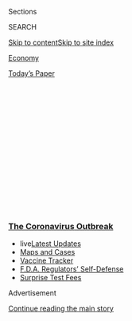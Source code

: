 <div id="app">

<div>

<div>

<div>

<div class="NYTAppHideMasthead css-1q2w90k e1suatyy0">

<div class="section css-ui9rw0 e1suatyy2">

<div class="css-eph4ug er09x8g0">

<div class="css-6n7j50">

</div>

<span class="css-1dv1kvn">Sections</span>

<div class="css-10488qs">

<span class="css-1dv1kvn">SEARCH</span>

</div>

[Skip to content](#site-content)[Skip to site
index](#site-index)

</div>

<div id="masthead-section-label" class="css-1wr3we4 eaxe0e00">

[Economy](https://www.nytimes3xbfgragh.onion/section/business/economy)

</div>

<div class="css-10698na e1huz5gh0">

</div>

</div>

<div id="masthead-bar-one" class="section hasLinks css-15hmgas e1csuq9d3">

<div class="css-uqyvli e1csuq9d0">

</div>

<div class="css-1uqjmks e1csuq9d1">

</div>

<div class="css-9e9ivx">

[](https://myaccount.nytimes3xbfgragh.onion/auth/login?response_type=cookie&client_id=vi)

</div>

<div class="css-1bvtpon e1csuq9d2">

[Today’s
Paper](https://www.nytimes3xbfgragh.onion/section/todayspaper)

</div>

</div>

</div>

</div>

<div data-aria-hidden="false">

<div id="site-content" data-role="main">

<div>

<div class="css-1aor85t" style="opacity:0.000000001;z-index:-1;visibility:hidden">

<div class="css-1hqnpie">

<div class="css-epjblv">

<span class="css-17xtcya">[Economy](/section/business/economy)</span><span class="css-x15j1o">|</span><span class="css-fwqvlz">An
Extra $600 a Week Kept Many Jobless Workers Afloat. Now What Will They
Do?</span>

</div>

<div class="css-k008qs">

<div class="css-1iwv8en">

<span class="css-18z7m18"></span>

<div>

</div>

</div>

<span class="css-1n6z4y">https://nyti.ms/3hOtJIq</span>

<div class="css-1705lsu">

<div class="css-4xjgmj">

<div class="css-4skfbu" data-role="toolbar" data-aria-label="Social Media Share buttons, Save button, and Comments Panel with current comment count" data-testid="share-tools">

  - 
  - 
  - 
  - 
    
    <div class="css-6n7j50">
    
    </div>

  - 
  - 

</div>

</div>

</div>

</div>

</div>

</div>

<div class="css-13pd83m">

<div class="css-l9svim">

### [<span class="css-pa1jbp"><span class="css-1rxm0ex">The Coronavirus</span><span class="css-1rxm0ex"> Outbreak</span></span>](https://www.nytimes3xbfgragh.onion/news-event/coronavirus?name=styln-coronavirus-markets&region=TOP_BANNER&block=storyline_menu_recirc&action=click&pgtype=Article&impression_id=75c6fcd0-f52d-11ea-8817-2db458fa0a4d&variant=undefined)

  - <span class="css-1qkutce"><span class="css-12clwdu">live</span>[Latest
    Updates](https://www.nytimes3xbfgragh.onion/2020/09/12/world/covid-19-coronavirus.html?name=styln-coronavirus-markets&region=TOP_BANNER&block=storyline_menu_recirc&action=click&pgtype=Article&impression_id=75c6fcd1-f52d-11ea-8817-2db458fa0a4d&variant=undefined)</span>
  - <span class="css-1qkutce">[Maps and
    Cases](https://www.nytimes3xbfgragh.onion/interactive/2020/us/coronavirus-us-cases.html?name=styln-coronavirus-markets&region=TOP_BANNER&block=storyline_menu_recirc&action=click&pgtype=Article&impression_id=75c6fcd2-f52d-11ea-8817-2db458fa0a4d&variant=undefined)</span>
  - <span class="css-1qkutce">[Vaccine
    Tracker](https://www.nytimes3xbfgragh.onion/interactive/2020/science/coronavirus-vaccine-tracker.html?name=styln-coronavirus-markets&region=TOP_BANNER&block=storyline_menu_recirc&action=click&pgtype=Article&impression_id=75c723e0-f52d-11ea-8817-2db458fa0a4d&variant=undefined)</span>
  - <span class="css-1qkutce">[F.D.A. Regulators’
    Self-Defense](https://www.nytimes3xbfgragh.onion/2020/09/10/us/politics/fda-coronavirus-vaccine.html?name=styln-coronavirus-markets&region=TOP_BANNER&block=storyline_menu_recirc&action=click&pgtype=Article&impression_id=75c723e1-f52d-11ea-8817-2db458fa0a4d&variant=undefined)</span>
  - <span class="css-1qkutce">[Surprise Test
    Fees](https://www.nytimes3xbfgragh.onion/2020/09/09/upshot/coronavirus-surprise-test-fees.html?name=styln-coronavirus-markets&region=TOP_BANNER&block=storyline_menu_recirc&action=click&pgtype=Article&impression_id=75c723e2-f52d-11ea-8817-2db458fa0a4d&variant=undefined)</span>

</div>

</div>

<div id="top-wrapper" class="css-1sy8kpn">

<div id="top-slug" class="css-l9onyx">

Advertisement

</div>

[Continue reading the main
story](#after-top)

<div class="ad top-wrapper" style="text-align:center;height:100%;display:block;min-height:250px">

<div id="top" class="place-ad" data-position="top" data-size-key="top">

</div>

</div>

<div id="after-top">

</div>

</div>

<div>

<div id="sponsor-wrapper" class="css-1hyfx7x">

<div id="sponsor-slug" class="css-19vbshk">

Supported by

</div>

[Continue reading the main
story](#after-sponsor)

<div id="sponsor" class="ad sponsor-wrapper" style="text-align:center;height:100%;display:block">

</div>

<div id="after-sponsor">

</div>

</div>

<div class="css-186x18t">

</div>

<div class="css-1vkm6nb ehdk2mb0">

# An Extra $600 a Week Kept Many Jobless Workers Afloat. Now What Will They Do?

</div>

A supplement to unemployment benefits is at an end, and Congress is
deadlocked over new aid. For some, that means hunger, evictions or
bankruptcies.

<div class="css-79elbk" data-testid="photoviewer-wrapper">

<div class="css-z3e15g" data-testid="photoviewer-wrapper-hidden">

</div>

<div class="css-1a48zt4 ehw59r15" data-testid="photoviewer-children">

![<span class="css-16f3y1r e13ogyst0" data-aria-hidden="true">Sara Gard
has been without work since the beginning of April. “When the $600 is
gone, we’re going to totally have to rethink our lives,” she said of the
federal supplement to weekly unemployment
pay.</span><span class="css-cnj6d5 e1z0qqy90" itemprop="copyrightHolder"><span class="css-1ly73wi e1tej78p0">Credit...</span><span><span>Lynsey
Weatherspoon for The New York
Times</span></span></span>](https://static01.graylady3jvrrxbe.onion/images/2020/07/29/business/29virus-cliff1/29virus-cliff1-articleLarge.jpg?quality=75&auto=webp&disable=upscale)

</div>

</div>

<div class="css-18e8msd">

<div class="css-otjvjh epjyd6m0">

<div class="css-nmf14i ey68jwv0" data-aria-hidden="true">

[![Patricia
Cohen](https://static01.graylady3jvrrxbe.onion/images/2018/02/16/multimedia/author-patricia-cohen/author-patricia-cohen-thumbLarge.jpg
"Patricia Cohen")](https://www.nytimes3xbfgragh.onion/by/patricia-cohen)[![Ben
Casselman](https://static01.graylady3jvrrxbe.onion/images/2018/11/09/multimedia/author-ben-casselman/author-ben-casselman-thumbLarge.png
"Ben Casselman")](https://www.nytimes3xbfgragh.onion/by/ben-casselman)[![Gillian
Friedman](https://static01.graylady3jvrrxbe.onion/images/2020/08/28/reader-center/author-gillian-friedman/author-gillian-friedman-thumbLarge.png
"Gillian Friedman")](http://nytimes3xbfgragh.onion/by/gillian-friedman)

</div>

<div class="css-1baulvz">

By [<span class="css-1baulvz" itemprop="name">Patricia
Cohen</span>](https://www.nytimes3xbfgragh.onion/by/patricia-cohen),
[<span class="css-1baulvz" itemprop="name">Ben
Casselman</span>](https://www.nytimes3xbfgragh.onion/by/ben-casselman)
and [<span class="css-1baulvz last-byline" itemprop="name">Gillian
Friedman</span>](http://nytimes3xbfgragh.onion/by/gillian-friedman)

</div>

</div>

  - 
    
    <div class="css-ld3wwf e16638kd2">
    
    Published July 29, 2020Updated Sept. 10,
    2020
    
    </div>

  - 
    
    <div class="css-4xjgmj">
    
    <div class="css-pvvomx" data-role="toolbar" data-aria-label="Social Media Share buttons, Save button, and Comments Panel with current comment count" data-testid="share-tools">
    
      - 
      - 
      - 
      - 
        
        <div class="css-6n7j50">
        
        </div>
    
      - 
      - 
    
    </div>
    
    </div>

</div>

</div>

<div class="section meteredContent css-1r7ky0e" name="articleBody" itemprop="articleBody">

<div class="css-1fanzo5 StoryBodyCompanionColumn">

<div class="css-53u6y8">

For Sara Gard, the [government’s safety
net](https://www.nytimes3xbfgragh.onion/article/coronavirus-stimulus-package-questions-answers.html)
moved smoothly into place when the coronavirus pandemic upended her
family’s lives. Jobless benefit checks began arriving a few days after
she was furloughed in April from an entertainment company in Atlanta. A
$600 weekly supplement, part of an emergency federal program, would
cover the mortgage until her company resumed operations — probably in
June.

June came and went, and the reopening was pushed to August. Now August
is near, the business is still shuttered and the [weekly benefit booster
has run
out](https://www.nytimes3xbfgragh.onion/2020/07/21/business/economy/coronavirus-unemployment-benefits.html).

“When the $600 is gone, we’re going to totally have to rethink our lives
because we don’t have a way to pay the mortgage,” Ms. Gard said. Without
it, her weekly benefits from the state total $300. Her mortgage is
$1,700 a month.

Ms. Gard is one of roughly 30 million Americans who are getting
[unemployment](https://www.nytimes3xbfgragh.onion/2020/09/03/business/economy/unemployment-claims.html)
payments — a staggering figure that reflects one of the country’s most
calamitous economic events.

</div>

</div>

<div class="css-1fanzo5 StoryBodyCompanionColumn">

<div class="css-53u6y8">

But the stark urgency that faces families perilously close to losing
their homes, skipping medical treatments or missing meals because they
can’t afford food has not extended to Washington. More than two months
after House Democrats approved another round of emergency relief, Senate
Republicans and the White House put forward a proposal this week with
far different priorities. Rather than restoring the $600 supplement,
they would replace it with a $200 payment, saying the larger sum
discourages looking for work.

</div>

</div>

<div>

</div>

<div class="css-1fanzo5 StoryBodyCompanionColumn">

<div class="css-53u6y8">

The Gards recognize that they and their two children are luckier than
many families. Already nearly 11 percent of Americans say they live in
households where there is not enough to eat, according to a [recent
survey by the Census
Bureau](https://www.census.gov/programs-surveys/household-pulse-survey/data.html?utm_campaign=20200727mspuls1ccdtanl&utm_medium=email&utm_source=govdelivery).
More than a quarter have missed a rent or mortgage payment and doubt
they will make the next one. Forty percent of adults have delayed
getting medical care.

Ms. Gard’s husband, Matt, has kept his hospital maintenance job, and her
employer of 15 years continues to pay its portion of the cost of her
medical insurance.

But she has to come up with her part — $350 a month — while dealing with
several other bills. “I am our family’s major breadwinner,” said Ms.
Gard, 39, who had just gotten a raise that lifted her annual salary to
$80,000.

</div>

</div>

<div class="css-1fanzo5 StoryBodyCompanionColumn">

<div class="css-53u6y8">

They also have some savings — a comfort when more than 40 percent of
American households lack cash to cover an unexpected $400 expense. That
cushion was crucial last week when the Gards’ air-conditioning system
suddenly died. The repair gobbled up what would have been a few months’
worth of mortgage
payments.

<div id="NYT_MAIN_CONTENT_1_REGION" class="css-9tf9ac">

<div>

<div id="styln-covid-updates-markets" class="section interactive-content interactive-size-medium css-1ftcdic">

<div class="css-17ih8de interactive-body">

<div id="styln-briefing-block">

<div class="briefing-block-header-section">

# [Latest Updates: The Coronavirus Outbreak and the Economy](https://www.nytimes3xbfgragh.onion/live/2020/09/11/business/stock-market-today-coronavirus?action=click&pgtype=Article&state=default&region=MAIN_CONTENT_1&context=storylines_live_updates)

</div>

<div class="briefing-block-lb-items">

<div class="briefing-block-update-time">

[23h
ago](https://www.nytimes3xbfgragh.onion/live/2020/09/11/business/stock-market-today-coronavirus?action=click&pgtype=Article&state=default&region=MAIN_CONTENT_1&context=storylines_live_updates#the-nyse-may-move-its-data-center-out-of-new-jersey-in-response-to-a-proposed-tax)

</div>

<div>

[The N.Y.S.E. may move its data center out of New Jersey in response to
a proposed
tax.](https://www.nytimes3xbfgragh.onion/live/2020/09/11/business/stock-market-today-coronavirus?action=click&pgtype=Article&state=default&region=MAIN_CONTENT_1&context=storylines_live_updates#the-nyse-may-move-its-data-center-out-of-new-jersey-in-response-to-a-proposed-tax)

</div>

<div class="briefing-block-update-time">

[25h
ago](https://www.nytimes3xbfgragh.onion/live/2020/09/11/business/stock-market-today-coronavirus?action=click&pgtype=Article&state=default&region=MAIN_CONTENT_1&context=storylines_live_updates#the-federal-budget-deficit-hit-3-trillion-as-of-august)

</div>

<div>

[The federal budget deficit hit $3 trillion as of
August.](https://www.nytimes3xbfgragh.onion/live/2020/09/11/business/stock-market-today-coronavirus?action=click&pgtype=Article&state=default&region=MAIN_CONTENT_1&context=storylines_live_updates#the-federal-budget-deficit-hit-3-trillion-as-of-august)

</div>

<div class="briefing-block-update-time">

[26h
ago](https://www.nytimes3xbfgragh.onion/live/2020/09/11/business/stock-market-today-coronavirus?action=click&pgtype=Article&state=default&region=MAIN_CONTENT_1&context=storylines_live_updates#warner-bros-pushes-the-release-of-wonder-woman-1984-to-christmas)

</div>

<div>

[Warner Bros. pushes the release of ‘Wonder Woman 1984’ to
Christmas.](https://www.nytimes3xbfgragh.onion/live/2020/09/11/business/stock-market-today-coronavirus?action=click&pgtype=Article&state=default&region=MAIN_CONTENT_1&context=storylines_live_updates#warner-bros-pushes-the-release-of-wonder-woman-1984-to-christmas)

</div>

</div>

<div class="briefing-block-footer">

<div class="briefing-block-footer-meta">

[See more
updates](https://www.nytimes3xbfgragh.onion/live/2020/09/11/business/stock-market-today-coronavirus?action=click&pgtype=Article&state=default&region=MAIN_CONTENT_1&context=storylines_live_updates)

</div>

<div class="briefing-block-briefinglinks">

<span>More live coverage:</span>
[Global](https://www.nytimes3xbfgragh.onion/2020/09/11/world/covid-19-coronavirus.html?action=click&pgtype=Article&state=default&region=MAIN_CONTENT_1&context=storylines_live_updates)

</div>

</div>

</div>

</div>

</div>

</div>

</div>

Delaying wasn’t an option, Ms. Gard explained: “Georgia in August.”

Without further information on when she might be rehired, Ms. Gard has
started updating her résumé, and reaching out to recruiters and contacts
on LinkedIn.

Then her school district announced that all teaching would be online in
the fall. Her mother, 71, used to pitch in to care for her children, 2
and 5, but Ms. Gard worries about the health risk, so child care is
another issue.

“I have the month of August to figure out where September’s mortgage
payment and everything else will come from,” she said.

As the[economy
falters](https://www.nytimes3xbfgragh.onion/2020/07/23/business/economy/unemployment-economy-coronavirus.html),
pain is everywhere. Assistance, though, is more
uneven.

[Normally](https://www.cbpp.org/research/economy/policy-basics-unemployment-insurance),
[individual states run their own unemployment
programs](https://www.cbpp.org/research/economy/policy-basics-how-many-weeks-of-unemployment-compensation-are-available),
setting different benefit levels and eligibility rules. On average,
benefits replace about 45 percent of a worker’s weekly paycheck.
Freelance, self-employed and part-time workers, who didn’t qualify for
state benefits but received funds through the federal Pandemic
Unemployment Assistance program, tended to get a much smaller fraction
of their previous earnings.

That is where the extra $600 a week came in. It was meant to make up for
lost income and ensure recipients had enough money to buy food, pay
rent, keep the lights on, afford medical prescriptions or make car
payments. Lawmakers settled on a lump sum as the quickest and easiest
way to deliver assistance — given the limited capabilities of already
overwhelmed state unemployment networks.

The money was crucial in supplying the economy with fuel to keep the
engine going, economists say. Like any one-size-fits-all measure,
however, the $600 supplement fell outside the target zone in many
instances. Roughly two-thirds of workers ended up with more income than
they would have earned had they not lost their jobs. The windfalls
angered critics who warned of ballooning government expenditures and
disincentives to work — despite a severe shortage of available jobs.

</div>

</div>

<div class="css-1fanzo5 StoryBodyCompanionColumn">

<div class="css-53u6y8">

Some recipients said they could manage without the bonus. Kimberly
Zaiger, for example, lost her job as a convention services manager at a
hotel in San Antonio, Texas, in March. The extra money “was helpful,”
she said, enabling her to offer some financial help to her grown
children, but “not crucial.”

Ms. Zaiger, 52, will still get $521 a week in regular state jobless
benefits in addition to a share of her ex-husband’s military pension.
She also has savings and a fiancé who is working and splits some bills.

“I’ve been crunching the numbers and prioritizing and I’ll be fine,” she
said.

But for others, the weekly $600 made the difference between staying
afloat and ruin.

Rebecca Mallery, 46, was cobbling together a living from three jobs when
the coronavirus shut the economy. She lost them all on the same day:
March 15.

Her earnings had averaged less than $250 a week — compared with the $600
in supplemental pandemic unemployment assistance that arrived with her
unemployment insurance.

But without any supplement, she faces bankruptcy.

</div>

</div>

<div class="css-79elbk" data-testid="photoviewer-wrapper">

<div class="css-z3e15g" data-testid="photoviewer-wrapper-hidden">

</div>

<div class="css-1a48zt4 ehw59r15" data-testid="photoviewer-children">

![<span class="css-16f3y1r e13ogyst0" data-aria-hidden="true">“There’s
just nothing left out there right now,” Rebecca Mallery said of her job
search. She is applying for subsidized housing for herself and her
9-year-old son, Chord
Pagel.</span><span class="css-cnj6d5 e1z0qqy90" itemprop="copyrightHolder"><span class="css-1ly73wi e1tej78p0">Credit...</span><span>Joe
Buglewicz for The New York
Times</span></span>](https://static01.graylady3jvrrxbe.onion/images/2020/07/29/business/29virus-cliff/merlin_175058202_e20f9af3-9850-4411-a5f1-b6068c45d952-articleLarge.jpg?quality=75&auto=webp&disable=upscale)

</div>

</div>

<div class="css-1fanzo5 StoryBodyCompanionColumn">

<div class="css-53u6y8">

She qualifies for unemployment benefits for only one of her jobs, a
part-time gig conducting surveys for the Las Vegas Convention and
Visitors Authority. That comes to $96 a week. With that and a small
monthly disability check, she has enough to cover her $815 in monthly
rent, but not much else.

</div>

</div>

<div class="css-1fanzo5 StoryBodyCompanionColumn">

<div class="css-53u6y8">

A single mother with a 9-year-old son, Ms. Mallery lives just across the
Nevada border in Arizona and has been looking for work. But with the
tourism industry struggling, there isn’t much available.

“There’s just nothing left out there right now,” she said. Even if there
were, she wonders how she would manage if schools don’t fully reopen and
she has to look after her son during the day. “How do you go to work?”
she said. “When you’re a single parent, that leaves you with nothing,
there are no options.”

She worries that a job that involves contact with the public puts her at
higher risk of exposing her mother, who has cancer, to the virus.

When the Lowe’s near her reopened, though, she quickly applied. “I was
out in the garden center, shuffling around cactuses in 100-degree heat,
but it was great,” she said. “I was glad to be working.” But she picked
up only a couple of shifts.

With the extra unemployment benefits running out and little hope of
finding steady work, Ms. Mallery is applying for subsidized housing,
even though she hates to leave her townhouse, which has three bedrooms
and a yard where her son can play.

“I can’t use any of my credit cards anymore — they’re all maxed out,”
she said. “I’m going to have to declare bankruptcy.”

Congressional Democrats have pushed for another [$3 trillion relief
package](https://www.nytimes3xbfgragh.onion/2020/07/28/us/politics/coronavirus-relief-bills-house-senate.html)
that would preserve the $600 weekly supplements through January. Senate
Republicans and the administration have countered with a $1 trillion
proposal that would reduce the extra benefit to $200.

</div>

</div>

<div class="css-1fanzo5 StoryBodyCompanionColumn">

<div class="css-53u6y8">

That smaller sum would more than replace what Ms. Mallery earned from
her three jobs before the pandemic. Other workers, though, would be left
without enough to cover the essentials.

In Chicago, more than 1,700 miles away from Ms. Mallery’s home, Grey
Parker has been trying to map out a budget for the next few months.

Before the pandemic, he had snagged his dream job, a quality control
engineer at Production Resource Group, one of the largest
live-entertainment production companies in the world.

As coronavirus lockdowns shut down one live event after another, Mr.
Parker was furloughed. His wife’s part-time work cleaning houses dried
up as well.

His package of jobless benefits, including the supplement, replaced
about half of their $80,000 to $90,000 annual income.

Money was tight, said Mr. Parker, who has a 6-year-old daughter, but “we
weren’t worried about food, and we weren’t worried about rent.”

Without the extra weekly benefits, Mr. Parker will receive $350 a week.
He contacted his utility company to set up a deferred payment plan and
arranged to start receiving food from local food banks.

</div>

</div>

<div class="css-1fanzo5 StoryBodyCompanionColumn">

<div class="css-53u6y8">

But he can’t figure out how to keep paying the $1,800 rent for his house
beyond September.

“We are now facing potential ruin within a couple of months,” he said.

He also worries about his health. Mr. Parker, 50, has a vascular disease
called thrombosis, a blood-clotting disorder that puts him in a
high-risk group for complications if he were to contract Covid-19. Even
with the $600 supplement, he didn’t have enough money for the $240
monthly cost of continuing his health insurance.

Without insurance, though, the cost of the daily medication he takes to
prevent blood clots rose from $10 a month to $500 — far more than he
could afford. In the first few weeks of his furlough, he rationed his
medication, taking only half the amount he needed, which gave him a
frightening series of symptoms: bruising, dizziness and an increased
risk of stroke. He recently qualified for emergency assistance from the
pharmaceutical company Bristol Myers Squibb, which will provide a 90-day
supply. After that, Mr. Parker is unsure of what to do — maybe ask for
donations through GoFundMe.

This week, just after the final jobless benefit supplements were sent
out, Mr. Parker learned that his company was extending the furlough
through September. He hopes to return to work, but doubts that the
live-event industry will be back in the fall. Even if it is, he said,
his medical condition will make him think twice about returning to work
before a vaccine is available.

The weekly $600 premium was a life preserver. “It gave us our one sense
of security,” he said. “Now that’s gone.”

</div>

</div>

<div>

</div>

</div>

<div>

</div>

<div>

</div>

<div>

</div>

<div>

<div id="bottom-wrapper" class="css-1ede5it">

<div id="bottom-slug" class="css-l9onyx">

Advertisement

</div>

[Continue reading the main
story](#after-bottom)

<div id="bottom" class="ad bottom-wrapper" style="text-align:center;height:100%;display:block;min-height:90px">

</div>

<div id="after-bottom">

</div>

</div>

</div>

</div>

</div>

## Site Index

<div>

</div>

## Site Information Navigation

  - [© <span>2020</span> <span>The New York Times
    Company</span>](https://help.nytimes3xbfgragh.onion/hc/en-us/articles/115014792127-Copyright-notice)

<!-- end list -->

  - [NYTCo](https://www.nytco.com/)
  - [Contact
    Us](https://help.nytimes3xbfgragh.onion/hc/en-us/articles/115015385887-Contact-Us)
  - [Work with us](https://www.nytco.com/careers/)
  - [Advertise](https://nytmediakit.com/)
  - [T Brand Studio](http://www.tbrandstudio.com/)
  - [Your Ad
    Choices](https://www.nytimes3xbfgragh.onion/privacy/cookie-policy#how-do-i-manage-trackers)
  - [Privacy](https://www.nytimes3xbfgragh.onion/privacy)
  - [Terms of
    Service](https://help.nytimes3xbfgragh.onion/hc/en-us/articles/115014893428-Terms-of-service)
  - [Terms of
    Sale](https://help.nytimes3xbfgragh.onion/hc/en-us/articles/115014893968-Terms-of-sale)
  - [Site
    Map](https://spiderbites.nytimes3xbfgragh.onion)
  - [Help](https://help.nytimes3xbfgragh.onion/hc/en-us)
  - [Subscriptions](https://www.nytimes3xbfgragh.onion/subscription?campaignId=37WXW)

</div>

</div>

</div>

</div>
